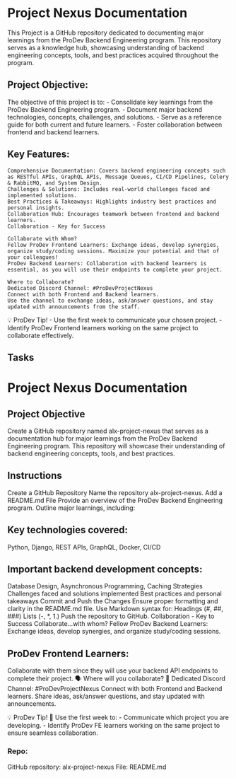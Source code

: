 # Project Nexus Documentation

This Project is a GitHub repository dedicated to documenting major learnings from the ProDev Backend Engineering program. This repository serves as a knowledge hub, showcasing understanding of backend engineering concepts, tools, and best practices acquired throughout the program.

## Project Objective:

The objective of this project is to: - Consolidate key learnings from the ProDev Backend Engineering program. - Document major backend technologies, concepts, challenges, and solutions. - Serve as a reference guide for both current and future learners. - Foster collaboration between frontend and backend learners.

## Key Features:

    Comprehensive Documentation: Covers backend engineering concepts such as RESTful APIs, GraphQL APIs, Message Queues, CI/CD Pipelines, Celery & RabbitMQ, and System Design.
    Challenges & Solutions: Includes real-world challenges faced and implemented solutions.
    Best Practices & Takeaways: Highlights industry best practices and personal insights.
    Collaboration Hub: Encourages teamwork between frontend and backend learners.
    Collaboration - Key for Success

    Collaborate with Whom?
    Fellow ProDev Frontend Learners: Exchange ideas, develop synergies, organize study/coding sessions. Maximize your potential and that of your colleagues!
    ProDev Backend Learners: Collaboration with backend learners is essential, as you will use their endpoints to complete your project.
    
    Where to Collaborate?
    Dedicated Discord Channel: #ProDevProjectNexus
    Connect with both Frontend and Backend learners.
    Use the channel to exchange ideas, ask/answer questions, and stay updated with announcements from the staff.

💡 ProDev Tip! - Use the first week to communicate your chosen project. - Identify ProDev Frontend learners working on the same project to collaborate effectively.

## Tasks

# Project Nexus Documentation

## Project Objective

Create a GitHub repository named alx-project-nexus that serves as a documentation hub for major learnings from the ProDev Backend Engineering program. This repository will showcase their understanding of backend engineering concepts, tools, and best practices.

## Instructions

Create a GitHub Repository
Name the repository alx-project-nexus.
Add a README.md File
Provide an overview of the ProDev Backend Engineering program.
Outline major learnings, including:

## Key technologies covered:
Python, Django, REST APIs, GraphQL, Docker, CI/CD

## Important backend development concepts:

Database Design, Asynchronous Programming, Caching Strategies
Challenges faced and solutions implemented
Best practices and personal takeaways
Commit and Push the Changes
Ensure proper formatting and clarity in the README.md file.
Use Markdown syntax for:
Headings (#, ##, ###)
Lists (-, *, 1.)
Push the repository to GitHub.
Collaboration - Key to Success
Collaborate…with whom?
Fellow ProDev Backend Learners:
Exchange ideas, develop synergies, and organize study/coding sessions.

## ProDev Frontend Learners:
Collaborate with them since they will use your backend API endpoints to complete their project.
🗣 Where will you collaborate?
💬 Dedicated Discord Channel: #ProDevProjectNexus
Connect with both Frontend and Backend learners.
Share ideas, ask/answer questions, and stay updated with announcements.

💡 ProDev Tip!
📢 Use the first week to:
    - Communicate which project you are developing.
    - Identify ProDev FE learners working on the same project to ensure seamless collaboration.

### Repo:

GitHub repository: alx-project-nexus
File: README.md
